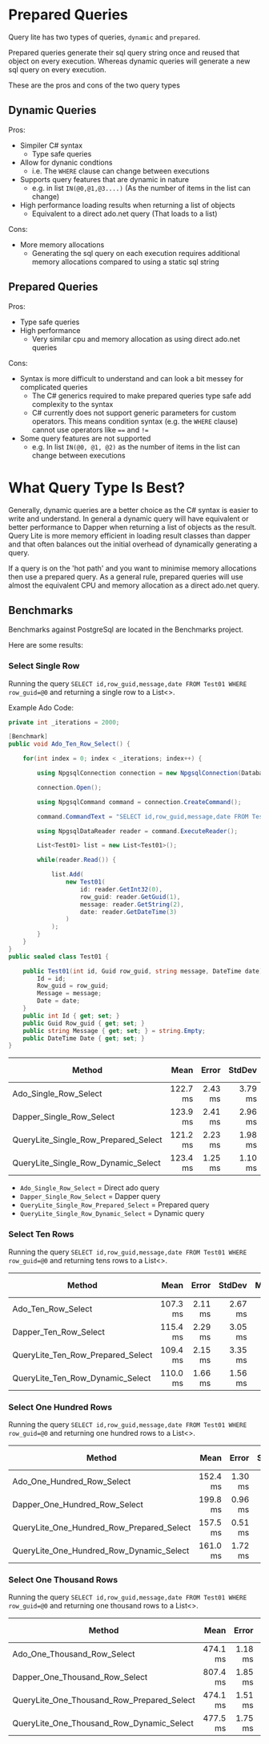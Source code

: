 # Prepared Queries

Query lite has two types of queries, `dynamic` and `prepared`.

Prepared queries generate their sql query string once and reused that object on every execution. Whereas dynamic queries will generate a new sql query on every execution.

These are the pros and cons of the two query types

## Dynamic Queries

Pros:

* Simpiler C# syntax
    * Type safe queries
* Allow for dynanic condtions
    * i.e. The `WHERE` clause can change between executions
* Supports query features that are dynamic in nature
    * e.g. in list `IN(@0,@1,@3....)` (As the number of items in the list can change)
* High performance loading results when returning a list of objects
    * Equivalent to a direct ado.net query (That loads to a list)

Cons:

* More memory allocations
    - Generating the sql query on each execution requires additional memory allocations compared to using a static sql string

## Prepared Queries

Pros:

* Type safe queries
* High performance
    * Very similar cpu and memory allocation as using direct ado.net queries

Cons:

* Syntax is more difficult to understand and can look a bit messey for complicated queries
    * The C# generics required to make prepared queries type safe add complexity to the syntax
    * C# currently does not support generic parameters for custom operators. This means condition syntax (e.g. the `WHERE` clause) cannot use operators like `==` and `!=`
* Some query features are not supported
    * e.g. In list `IN(@0, @1, @2)` as the number of items in the list can change between executions


# What Query Type Is Best?

Generally, dynamic queries are a better choice as the C# syntax is easier to write and understand. In general a dynamic query will have equivalent or better performance to Dapper when returning a list of objects as the result. Query Lite is more memory efficient in loading result classes than dapper and that often balances out the initial overhead of dynamically generating a query.

If a query is on the 'hot path' and you want to minimise memory allocations then use a prepared query. As a general rule, prepared queries will use almost the equivalent CPU and memory allocation as a direct ado.net query.

## Benchmarks

Benchmarks against PostgreSql are located in the Benchmarks project.

Here are some results:

### Select Single Row

Running the query `SELECT id,row_guid,message,date FROM Test01 WHERE row_guid=@0` and returning a single row to a List<>.

Example Ado Code:

```C#
private int _iterations = 2000;

[Benchmark]
public void Ado_Ten_Row_Select() {

    for(int index = 0; index < _iterations; index++) {

        using NpgsqlConnection connection = new NpgsqlConnection(Databases.ConnectionString);

        connection.Open();

        using NpgsqlCommand command = connection.CreateCommand();

        command.CommandText = "SELECT id,row_guid,message,date FROM Test01";

        using NpgsqlDataReader reader = command.ExecuteReader();

        List<Test01> list = new List<Test01>();

        while(reader.Read()) {

            list.Add(
                new Test01(
                    id: reader.GetInt32(0),
                    row_guid: reader.GetGuid(1),
                    message: reader.GetString(2),
                    date: reader.GetDateTime(3)
                )
            );
        }
    }
}
public sealed class Test01 {

    public Test01(int id, Guid row_guid, string message, DateTime date) {
        Id = id;
        Row_guid = row_guid;
        Message = message;
        Date = date;
    }
    public int Id { get; set; }
    public Guid Row_guid { get; set; }
    public string Message { get; set; } = string.Empty;
    public DateTime Date { get; set; }
}
```


|                               Method |     Mean |   Error |  StdDev | Allocated | Total Queries |
|------------------------------------- |---------:|--------:|--------:|----------:|----------: |
|                Ado_Single_Row_Select | 122.7 ms | 2.43 ms | 3.79 ms |   3.13 MB | 2000 queries |
|             Dapper_Single_Row_Select | 123.9 ms | 2.41 ms | 2.96 ms |   3.88 MB | 2000 queries |
| QueryLite_Single_Row_Prepared_Select | 121.2 ms | 2.23 ms | 1.98 ms |   3.16 MB | 2000 queries |
|  QueryLite_Single_Row_Dynamic_Select | 123.4 ms | 1.25 ms | 1.10 ms |   4.23 MB | 2000 queries |

* `Ado_Single_Row_Select` = Direct ado query
* `Dapper_Single_Row_Select` = Dapper query
* `QueryLite_Single_Row_Prepared_Select` = Prepared query
* `QueryLite_Single_Row_Dynamic_Select` = Dynamic query

### Select Ten Rows

Running the query `SELECT id,row_guid,message,date FROM Test01 WHERE row_guid=@0` and returning tens rows to a List<>.

|                            Method |     Mean |   Error |  StdDev |   Median | Allocated | Total Queries |
|---------------------------------- |---------:|--------:|--------:|---------:|----------:|----------: |
|                Ado_Ten_Row_Select | 107.3 ms | 2.11 ms | 2.67 ms | 105.8 ms |   5.22 MB | 2000 queries |
|             Dapper_Ten_Row_Select | 115.4 ms | 2.29 ms | 3.05 ms | 114.5 ms |   7.31 MB | 2000 queries |
| QueryLite_Ten_Row_Prepared_Select | 109.4 ms | 2.15 ms | 3.35 ms | 107.6 ms |   5.25 MB | 2000 queries |
|  QueryLite_Ten_Row_Dynamic_Select | 110.0 ms | 1.66 ms | 1.56 ms | 109.5 ms |   6.09 MB | 2000 queries |


### Select One Hundred Rows

Running the query `SELECT id,row_guid,message,date FROM Test01 WHERE row_guid=@0` and returning one hundred rows to a List<>.

|                                    Method |     Mean |   Error |  StdDev |      Gen0 |      Gen1 | Allocated | Total Queries |
|------------------------------------------ |---------:|--------:|--------:|----------:|----------:|----------:|----------: |
|                Ado_One_Hundred_Row_Select | 152.4 ms | 1.30 ms | 1.22 ms | 1000.0000 | 1000.0000 |  30.75 MB | 2000 queries |
|             Dapper_One_Hundred_Row_Select | 199.8 ms | 0.96 ms | 0.80 ms | 2000.0000 | 1000.0000 |  46.57 MB | 2000 queries |
| QueryLite_One_Hundred_Row_Prepared_Select | 157.5 ms | 0.51 ms | 0.45 ms | 1000.0000 | 1000.0000 |  30.78 MB | 2000 queries |
|  QueryLite_One_Hundred_Row_Dynamic_Select | 161.0 ms | 1.72 ms | 1.53 ms | 1000.0000 | 1000.0000 |  31.62 MB | 2000 queries |


### Select One Thousand Rows

Running the query `SELECT id,row_guid,message,date FROM Test01 WHERE row_guid=@0` and returning one thousand rows to a List<>.

|                                     Method |     Mean |   Error |  StdDev |       Gen0 |      Gen1 | Allocated | Total Queries |
|------------------------------------------- |---------:|--------:|--------:|-----------:|----------:|----------:|----------: |
|                Ado_One_Thousand_Row_Select | 474.1 ms | 1.18 ms | 1.10 ms | 17000.0000 | 5000.0000 | 277.95 MB | 2000 queries |
|             Dapper_One_Thousand_Row_Select | 807.4 ms | 1.85 ms | 1.73 ms | 27000.0000 | 8000.0000 | 431.11 MB | 2000 queries |
| QueryLite_One_Thousand_Row_Prepared_Select | 474.1 ms | 1.51 ms | 1.26 ms | 17000.0000 | 8000.0000 | 277.99 MB | 2000 queries |
|  QueryLite_One_Thousand_Row_Dynamic_Select | 477.5 ms | 1.75 ms | 1.55 ms | 17000.0000 | 8000.0000 | 278.82 MB | 2000 queries |